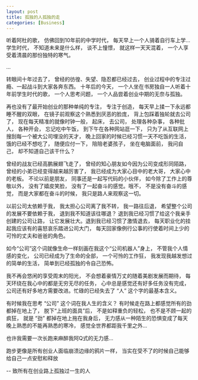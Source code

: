 ```yaml
---
layout: post
title: 孤独的人孤独的走
categories: [Business]
---
```


听着阿杜的歌， 仿佛回到10年前的中学时代， 每天早上一个人骑着自行车上学...
学生时代， 不知道未来是什么样， 谈不上憧憬， 就这样一天天混着， 一个人享受着清晨的那份独特的寒气。

...

转眼间十年过去了， 曾经的彷徨、失望、隐忍都已经过去， 创业过程中的专注过瘾、一起战斗到大家各奔东西。
十年后的今天， 一个人坐在书房独自一人听着十年前学生时代的歌， 一个人思考问题， 一个人品尝着创业中期的无奈与孤独。

再也没有了最开始创业的那种单纯的专注， 专注于创造， 每天早上揉一下永远都睡不醒的双眼， 在镜子前观察这个熟悉到厌恶的脸庞， 背上包踩着独轮就去公司了， 现在每天精准的就像时钟一般， 起床， 去公司， 处理各种杂事， 各种批人， 各种开会， 忘记吃中午饭， 到下午在各种网站逛一下， 只为了从互联网上搜刮每一个被大公司埋没的天才， 晚上回家的时候已经习惯一天不吃饭的生活， 饿的已经不想吃了， 随便应付一下， 陪陪老婆孩子， 坐在电脑面前， 我问自己， 却不知道自己该干什么？

曾经的战友已经高鹏展翅飞走了， 曾经的知心朋友如今因为公司变成形同陌路， 曾经的小弟已经变得越来越厉害了， 我已经成为大家心目中的老大哥， 大家心中的老板。 不论以前是朋友， 同事还是一起写代码的小伙伴， 如今除了工作上的尊敬以外， 没有了嬉皮笑脸， 没有了一起奋斗的感觉。哦不， 不是没有奋斗的感觉， 而是大家都在奋斗的时候， 我只是路人来观察这一切。

以前公司太依赖于我， 我太担心公司离了我不转， 我一路往后退， 希望整个公司的发展不要依赖于我， 退到我不知道该往哪退？ 退到我已经习惯了给这个我亲手创建的公司让路， 让它发展壮大。退到我已经习惯了激情退去， 每天职业化的挂起我应该有的喜怒哀乐踏进公司大门， 每天回家像例行公事的行使着时间上少的可怜的丈夫和爸爸的角色。

如今“公司”这个词就像生命一样刻画在我这个“公司机器人”身上， 不管我个人情感的变化， 公司已经成为了生命的全部， 一个可怜的工作狂， 我发现我越发想过的简单的生活， 简单到已经孤独的令自己恐怖。

我不再会悠闲的享受周末的阳光， 不会想着豪情万丈的随着美剧发展而期待， 每天环绕在我心中的都是无穷无尽的任务， 心中总是感觉还有好多任务没有完成， 公司还有好多地方需要改进。忙碌的已经失去了 “人” 这个字的最基本含义。

有时候我在思考 “公司” 这个词在我人生的含义？ 有时候走在路上都感觉所有的劲都掉在地上了， 脱下“上班的面具”后， 不是如释重负的轻松， 也不是不顾一起的疯狂， 就是 “劲” 都掉在地上拖在我身后， 无力感从一种陌生的恐惧变成了每天晚上熟悉的不能再熟悉的寒冷， 感觉全世界都距我千里之外...

也许我需要一次长跑来麻醉我阿Q式的无力感...

跑步更像是所有创业人面临崩溃边缘的鸦片一样， 当实在受不了的时候自己能够给自己一点安慰和释放

   -- 致所有在创业路上孤独过一生的人
